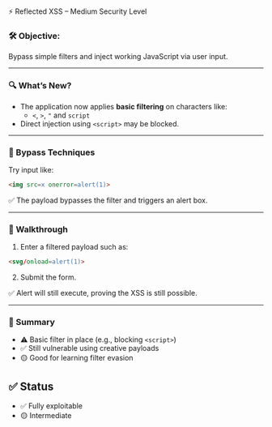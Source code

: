 ⚡ Reflected XSS – Medium Security Level

### 🛠️ Objective:
Bypass simple filters and inject working JavaScript via user input.

---

### 🔍 What’s New?

- The application now applies **basic filtering** on characters like:
  - `<`, `>`, `"` and `script`
- Direct injection using `<script>` may be blocked.

---

### 🧪 Bypass Techniques

Try input like:
```html
<img src=x onerror=alert(1)>
````

✅ The payload bypasses the filter and triggers an alert box.

---

### 🧭 Walkthrough

1. Enter a filtered payload such as:

```html
<svg/onload=alert(1)>
```

2. Submit the form.

✅ Alert will still execute, proving the XSS is still possible.

---

### 🧩 Summary

* ⚠️ Basic filter in place (e.g., blocking `<script>`)
* ✅ Still vulnerable using creative payloads
* 🟡 Good for learning filter evasion

## ✅ Status

* ✅ Fully exploitable
* 🟡 Intermediate
